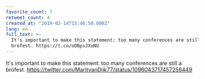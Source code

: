 ```yaml
---
favorite_count: 7
retweet_count: 4
created_at: "2019-02-14T15:46:50.000Z"
lang: en
full_text: >-
  It's important to make this statement: too many conferences are still a
  brofest. https://t.co/oDBpsJXuNU
---
```


It's important to make this statement: too many conferences are still a brofest.
<https://twitter.com/MaritvanDijk77/status/1096043717457256449>
